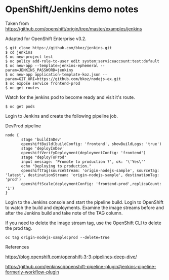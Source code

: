 # OpenShift/Jenkins demo notes
Taken from https://github.com/openshift/origin/tree/master/examples/jenkins

Adapted for OpenShift Enterprise v3.2.
```
$ git clone https://github.com/bkoz/jenkins.git
$ cd jenkins
$ oc new-project test
$ oc policy add-role-to-user edit system:serviceaccount:test:default
$ oc new-app --template=jenkins-ephemeral --param=JENKINS_PASSWORD=jenkins
$ oc new-app application-template-koz.json --param=GIT_URI=https://github.com/bkoz/nodejs-ex.git
$ oc expose service frontend-prod
$ oc get routes
```
Watch for the jenkins pod to become ready and visit it's route. 
```
$ oc get pods
```
Login to Jenkins and create the following pipeline job.

DevProd pipeline
```
node {
       stage 'buildInDev'
       openshiftBuild(buildConfig: 'frontend', showBuildLogs: 'true')
       stage 'deployInDev'
       openshiftVerifyDeployment(deploymentConfig: 'frontend')
       stage "deployToProd"
       input message: 'Promote to production ?', ok: '\'Yes\''
       echo "Deploying to production."
       openshiftTag(sourceStream: 'origin-nodejs-sample', sourceTag: 'latest', destinationStream: 'origin-nodejs-sample', destinationTag: 'prod')
       openshiftScale(deploymentConfig: 'frontend-prod',replicaCount: '1')
}
```
Login to the Jenkins console and start the pipeline build. Login to OpenShift to watch the build and deployments. Examine the image streams before and after the Jenkins build and take note of the TAG column.

If you need to delete the image stream tag, use the OpenShift CLI to delete the prod tag.
```
oc tag origin-nodejs-sample:prod --delete=true
```

References

https://blog.openshift.com/openshift-3-3-pipelines-deep-dive/

https://github.com/jenkinsci/openshift-pipeline-plugin#jenkins-pipeline-formerly-workflow-plugin


